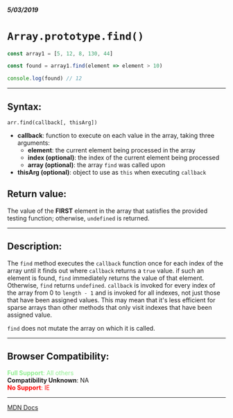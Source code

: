 ##### 5/03/2019
# `Array.prototype.find()`

```js
const array1 = [5, 12, 8, 130, 44]

const found = array1.find(element => element > 10)

console.log(found) // 12
```

---

## Syntax:
`arr.find(callback[, thisArg])`

* **callback**: function to execute on each value in the array, taking three arguments:
    * **element**: the current element being processed in the array
    * **index (optional)**: the index of the current element being processed
    * **array (optional)**: the array `find` was called upon
* **thisArg (optional)**: object to use as `this` when executing `callback`

## Return value:
The value of the **FIRST** element in the array that satisfies the provided testing function; otherwise, `undefined` is returned.

---

## Description:
The `find` method executes the `callback` function once for each index of the array until it finds out where `callback` returns a `true` value.  if such an element is found, `find` immediately returns the value of that element.  Otherwise, `find` returns `undefined`.  `callback` is invoked for every index of the array from 0 to `length - 1` and is invoked for all indexes, not just those that have been assigned values.  This may mean that it's less efficient for sparse arrays than other methods that only visit indexes that have been assigned value.

`find` does not mutate the array on which it is called.

---

## Browser Compatibility:
<span style="color: lightgreen">**Full Support**: All others</span>  
**Compatibility Unknown**: NA  
<span style="color: red">**No Support**: IE</span>

---

[MDN Docs](https://developer.mozilla.org/en-US/docs/Web/JavaScript/Reference/Global_Objects/Array/find)